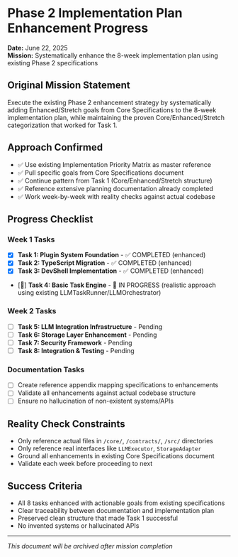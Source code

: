# Phase 2 Implementation Plan Enhancement Progress
**Date:** June 22, 2025  
**Mission:** Systematically enhance the 8-week implementation plan using existing Phase 2 specifications

## Original Mission Statement
Execute the existing Phase 2 enhancement strategy by systematically adding Enhanced/Stretch goals from Core Specifications to the 8-week implementation plan, while maintaining the proven Core/Enhanced/Stretch categorization that worked for Task 1.

## Approach Confirmed
- ✅ Use existing Implementation Priority Matrix as master reference
- ✅ Pull specific goals from Core Specifications document  
- ✅ Continue pattern from Task 1 (Core/Enhanced/Stretch structure)
- ✅ Reference extensive planning documentation already completed
- ✅ Work week-by-week with reality checks against actual codebase

## Progress Checklist

### Week 1 Tasks
- [x] **Task 1: Plugin System Foundation** - ✅ COMPLETED (enhanced)
- [x] **Task 2: TypeScript Migration** - ✅ COMPLETED (enhanced) 
- [x] **Task 3: DevShell Implementation** - ✅ COMPLETED (enhanced)
- [🎯] **Task 4: Basic Task Engine** - 🔄 IN PROGRESS (realistic approach using existing LLMTaskRunner/LLMOrchestrator)

### Week 2 Tasks  
- [ ] **Task 5: LLM Integration Infrastructure** - Pending
- [ ] **Task 6: Storage Layer Enhancement** - Pending
- [ ] **Task 7: Security Framework** - Pending
- [ ] **Task 8: Integration & Testing** - Pending

### Documentation Tasks
- [ ] Create reference appendix mapping specifications to enhancements
- [ ] Validate all enhancements against actual codebase structure
- [ ] Ensure no hallucination of non-existent systems/APIs

## Reality Check Constraints
- Only reference actual files in `/core/`, `/contracts/`, `/src/` directories
- Only reference real interfaces like `LLMExecutor`, `StorageAdapter` 
- Ground all enhancements in existing Core Specifications document
- Validate each week before proceeding to next

## Success Criteria
- All 8 tasks enhanced with actionable goals from existing specifications
- Clear traceability between documentation and implementation plan
- Preserved clean structure that made Task 1 successful
- No invented systems or hallucinated APIs

---
*This document will be archived after mission completion*